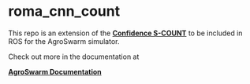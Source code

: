 # roma_cnn_count

This repo is an extension of the **[Confidence S-COUNT](https://github.com/CSCarbone07/roma_confident_scount_multi/blob/master/README.md)** to 
be included in ROS for the AgroSwarm simulator.

Check out more in the documentation at

**[AgroSwarm Documentation](https://roma-agroswarm-quadai.readthedocs.io/en/latest/home.html)**
